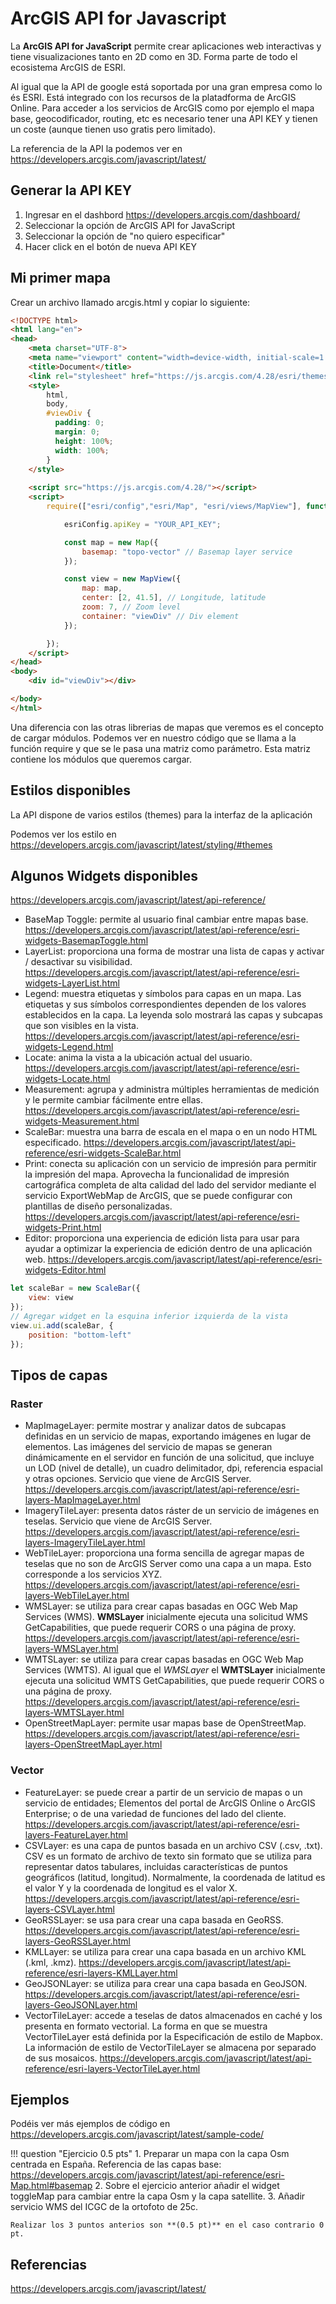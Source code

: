 # ArcGIS API for Javascript

La **ArcGIS API for JavaScript** permite crear aplicaciones web interactivas y tiene visualizaciones tanto en 2D como en 3D. Forma parte de todo el ecosistema ArcGIS de ESRI.

Al igual que la API de google está soportada por una gran empresa como lo és ESRI. Está integrado con los recursos de la platadforma de ArcGIS Online. Para acceder a los servicios de ArcGIS como por ejemplo el mapa base, geocodificador, routing, etc es necesario tener una API KEY y tienen un coste (aunque tienen uso gratis pero limitado).  

La referencia de la API la podemos ver en https://developers.arcgis.com/javascript/latest/

## Generar la API KEY

1. Ingresar en el dashbord https://developers.arcgis.com/dashboard/
2. Seleccionar la opción de ArcGIS API for JavaScript
3. Seleccionar la opción de "no quiero especificar"
4. Hacer click en el botón de nueva API KEY

## Mi primer mapa

Crear un archivo llamado arcgis.html y copiar lo siguiente:

``` html
<!DOCTYPE html>
<html lang="en">
<head>
    <meta charset="UTF-8">
    <meta name="viewport" content="width=device-width, initial-scale=1.0">
    <title>Document</title>
    <link rel="stylesheet" href="https://js.arcgis.com/4.28/esri/themes/light/main.css">
    <style>
        html,
        body,
        #viewDiv {
          padding: 0;
          margin: 0;
          height: 100%;
          width: 100%;
        }
    </style>
    
    <script src="https://js.arcgis.com/4.28/"></script>
    <script>
        require(["esri/config","esri/Map", "esri/views/MapView"], function (esriConfig,Map, MapView) {

            esriConfig.apiKey = "YOUR_API_KEY";

            const map = new Map({
                basemap: "topo-vector" // Basemap layer service
            });

            const view = new MapView({
                map: map,
                center: [2, 41.5], // Longitude, latitude
                zoom: 7, // Zoom level
                container: "viewDiv" // Div element
            });

        });
    </script>
</head>
<body>
    <div id="viewDiv"></div>

</body>
</html>
```

Una diferencia con las otras librerias de mapas que veremos es el concepto de cargar módulos. Podemos ver en nuestro código que se llama a la función require y que se le pasa una matriz como parámetro. Esta matriz contiene los módulos que queremos cargar. 

## Estilos disponibles

La API dispone de varios estilos (themes) para la interfaz de la aplicación

Podemos ver los estilo en https://developers.arcgis.com/javascript/latest/styling/#themes

## Algunos Widgets disponibles

https://developers.arcgis.com/javascript/latest/api-reference/

* BaseMap Toggle: permite al usuario final cambiar entre mapas base. https://developers.arcgis.com/javascript/latest/api-reference/esri-widgets-BasemapToggle.html
* LayerList: proporciona una forma de mostrar una lista de capas y activar / desactivar su visibilidad. https://developers.arcgis.com/javascript/latest/api-reference/esri-widgets-LayerList.html
* Legend: muestra etiquetas y símbolos para capas en un mapa. Las etiquetas y sus símbolos correspondientes dependen de los valores establecidos en la capa. La leyenda solo mostrará las capas y subcapas que son visibles en la vista. https://developers.arcgis.com/javascript/latest/api-reference/esri-widgets-Legend.html  
* Locate: anima la vista a la ubicación actual del usuario. https://developers.arcgis.com/javascript/latest/api-reference/esri-widgets-Locate.html
* Measurement: agrupa y administra múltiples herramientas de medición y le permite cambiar fácilmente entre ellas. https://developers.arcgis.com/javascript/latest/api-reference/esri-widgets-Measurement.html
* ScaleBar: muestra una barra de escala en el mapa o en un nodo HTML especificado. https://developers.arcgis.com/javascript/latest/api-reference/esri-widgets-ScaleBar.html
* Print: conecta su aplicación con un servicio de impresión para permitir la impresión del mapa. Aprovecha la funcionalidad de impresión cartográfica completa de alta calidad del lado del servidor mediante el servicio ExportWebMap de ArcGIS, que se puede configurar con plantillas de diseño personalizadas. https://developers.arcgis.com/javascript/latest/api-reference/esri-widgets-Print.html
* Editor: proporciona una experiencia de edición lista para usar para ayudar a optimizar la experiencia de edición dentro de una aplicación web. https://developers.arcgis.com/javascript/latest/api-reference/esri-widgets-Editor.html

```js
let scaleBar = new ScaleBar({
    view: view
});
// Agregar widget en la esquina inferior izquierda de la vista
view.ui.add(scaleBar, {
    position: "bottom-left"
});
```

## Tipos de capas

### Raster

* MapImageLayer: permite mostrar y analizar datos de subcapas definidas en un servicio de mapas, exportando imágenes en lugar de elementos. Las imágenes del servicio de mapas se generan dinámicamente en el servidor en función de una solicitud, que incluye un LOD (nivel de detalle), un cuadro delimitador, dpi, referencia espacial y otras opciones. Servicio que viene de  ArcGIS Server. https://developers.arcgis.com/javascript/latest/api-reference/esri-layers-MapImageLayer.html
* ImageryTileLayer: presenta datos ráster de un servicio de imágenes en teselas. Servicio que viene de  ArcGIS Server. https://developers.arcgis.com/javascript/latest/api-reference/esri-layers-ImageryTileLayer.html
* WebTileLayer: proporciona una forma sencilla de agregar mapas de teselas que no son de ArcGIS Server como una capa a un mapa. Esto corresponde a los servicios XYZ. https://developers.arcgis.com/javascript/latest/api-reference/esri-layers-WebTileLayer.html
* WMSLayer: se utiliza para crear capas basadas en OGC Web Map Services (WMS). **WMSLayer** inicialmente ejecuta una solicitud WMS GetCapabilities, que puede requerir CORS o una página de proxy. https://developers.arcgis.com/javascript/latest/api-reference/esri-layers-WMSLayer.html
* WMTSLayer: se utiliza para crear capas basadas en OGC Web Map Services (WMTS). Al igual que el *WMSLayer* el **WMTSLayer** inicialmente ejecuta una solicitud WMTS GetCapabilities, que puede requerir CORS o una página de proxy. https://developers.arcgis.com/javascript/latest/api-reference/esri-layers-WMTSLayer.html
* OpenStreetMapLayer: permite usar mapas base de OpenStreetMap. https://developers.arcgis.com/javascript/latest/api-reference/esri-layers-OpenStreetMapLayer.html

### Vector

* FeatureLayer: se puede crear a partir de un servicio de mapas o un servicio de entidades; Elementos del portal de ArcGIS Online o ArcGIS Enterprise; o de una variedad de funciones del lado del cliente. https://developers.arcgis.com/javascript/latest/api-reference/esri-layers-FeatureLayer.html
* CSVLayer: es una capa de puntos basada en un archivo CSV (.csv, .txt). CSV es un formato de archivo de texto sin formato que se utiliza para representar datos tabulares, incluidas características de puntos geográficos (latitud, longitud). Normalmente, la coordenada de latitud es el valor Y y la coordenada de longitud es el valor X. https://developers.arcgis.com/javascript/latest/api-reference/esri-layers-CSVLayer.html
* GeoRSSLayer: se usa para crear una capa basada en GeoRSS. https://developers.arcgis.com/javascript/latest/api-reference/esri-layers-GeoRSSLayer.html
* KMLLayer: se utiliza para crear una capa basada en un archivo KML (.kml, .kmz). https://developers.arcgis.com/javascript/latest/api-reference/esri-layers-KMLLayer.html
* GeoJSONLayer: se utiliza para crear una capa basada en GeoJSON. https://developers.arcgis.com/javascript/latest/api-reference/esri-layers-GeoJSONLayer.html
* VectorTileLayer: accede a teselas de datos almacenados en caché y los presenta en formato vectorial. La forma en que se muestra VectorTileLayer está definida por la Especificación de estilo de Mapbox. La información de estilo de VectorTileLayer se almacena por separado de sus mosaicos. https://developers.arcgis.com/javascript/latest/api-reference/esri-layers-VectorTileLayer.html

## Ejemplos

Podéis ver más ejemplos de código en https://developers.arcgis.com/javascript/latest/sample-code/ 

!!! question "Ejercicio 0.5 pts"
    1. Preparar un mapa con la capa Osm centrada en España. Referencia de las capas base: https://developers.arcgis.com/javascript/latest/api-reference/esri-Map.html#basemap
    2. Sobre el ejercicio anterior añadir el widget toggleMap para cambiar entre la capa Osm y la capa satellite.
    3. Añadir servicio WMS del ICGC de la ortofoto de 25c. 
    
    Realizar los 3 puntos anterios son **(0.5 pt)** en el caso contrario 0 pt.

## Referencias

https://developers.arcgis.com/javascript/latest/

